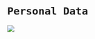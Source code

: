 # `Personal Data`
![](https://www.winklix.com/blog/wp-content/uploads/2018/05/data-privacy-1-1024x768.jpg)

